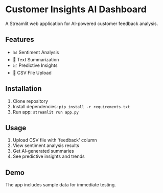 # Customer Insights AI Dashboard

A Streamlit web application for AI-powered customer feedback analysis.

## Features
- 📊 Sentiment Analysis
- 📝 Text Summarization  
- 📈 Predictive Insights
- 📁 CSV File Upload

## Installation
1. Clone repository
2. Install dependencies: `pip install -r requirements.txt`
3. Run app: `streamlit run app.py`

## Usage
1. Upload CSV file with 'feedback' column
2. View sentiment analysis results
3. Get AI-generated summaries
4. See predictive insights and trends

## Demo
The app includes sample data for immediate testing.
